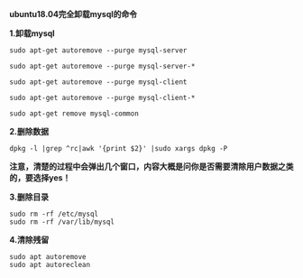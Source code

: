  **ubuntu18.04完全卸载mysql的命令**

**1.卸载mysql**
```
sudo apt-get autoremove --purge mysql-server

sudo apt-get autoremove --purge mysql-server-*

sudo apt-get autoremove --purge mysql-client

sudo apt-get autoremove --purge mysql-client-*

sudo apt-get remove mysql-common
```

**2.删除数据**

```
dpkg -l |grep ^rc|awk '{print $2}' |sudo xargs dpkg -P 
```

**注意，清楚的过程中会弹出几个窗口，内容大概是问你是否需要清除用户数据之类的，要选择yes！**

**3.删除目录**
```
sudo rm -rf /etc/mysql
sudo rm -rf /var/lib/mysql
```

**4.清除残留**
```
sudo apt autoremove
sudo apt autoreclean
```
